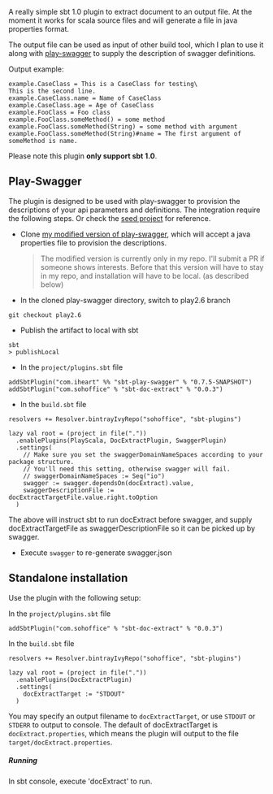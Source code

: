 A really simple sbt 1.0 plugin to extract document to an output file. At the moment it works for scala source files and will generate a file 
in java properties format.

The output file can be used as input of other build tool, which I plan to use it along with 
[play-swagger](https://github.com/iheartradio/play-swagger) to supply the description of swagger definitions.

Output example:

```
example.CaseClass = This is a CaseClass for testing\
This is the second line.
example.CaseClass.name = Name of CaseClass
example.CaseClass.age = Age of CaseClass
example.FooClass = Foo class
example.FooClass.someMethod() = some method
example.FooClass.someMethod(String) = some method with argument
example.FooClass.someMethod(String)#name = The first argument of someMethod is name.
```

Please note this plugin **only support sbt 1.0**.

Play-Swagger
------------

The plugin is designed to be used with play-swagger to provision the descriptions of your api parameters and definitions. 
The integration require the following steps.
Or check the [seed project](https://github.com/sohoffice/play-doc-gen-seed-projects) for reference.

- Clone [my modified version of play-swagger](https://github.com/sohoffice/play-swagger), which will accept a java properties file to provision the descriptions.

  > The modified version is currently only in my repo. I'll submit a PR if someone shows interests. 
  > Before that this version will have to stay in my repo, and installation will have to be local. (as described below)

- In the cloned play-swagger directory, switch to play2.6 branch

```
git checkout play2.6
```

- Publish the artifact to local with sbt

```sbtshell
sbt
> publishLocal
```

- In the `project/plugins.sbt` file

```sbtshell
addSbtPlugin("com.iheart" %% "sbt-play-swagger" % "0.7.5-SNAPSHOT")
addSbtPlugin("com.sohoffice" % "sbt-doc-extract" % "0.0.3")
```

- In the `build.sbt` file

```sbtshell
resolvers += Resolver.bintrayIvyRepo("sohoffice", "sbt-plugins")

lazy val root = (project in file("."))
  .enablePlugins(PlayScala, DocExtractPlugin, SwaggerPlugin)
  .settings(
    // Make sure you set the swaggerDomainNameSpaces according to your package structure.
    // You'll need this setting, otherwise swagger will fail.
    // swaggerDomainNameSpaces := Seq("io")
    swagger := swagger.dependsOn(docExtract).value,
    swaggerDescriptionFile := docExtractTargetFile.value.right.toOption
  )
```

  The above will instruct sbt to run docExtract before swagger, and supply docExtractTargetFile as swaggerDescriptionFile so it can be picked up by swagger.
  
- Execute `swagger` to re-generate swagger.json


Standalone installation
-----------------------

Use the plugin with the following setup:

In the `project/plugins.sbt` file

```
addSbtPlugin("com.sohoffice" % "sbt-doc-extract" % "0.0.3")
```

In the `build.sbt` file

```
resolvers += Resolver.bintrayIvyRepo("sohoffice", "sbt-plugins")

lazy val root = (project in file("."))
  .enablePlugins(DocExtractPlugin)
  .settings(
    docExtractTarget := "STDOUT"
  )
```

You may specify an output filename to `docExtractTarget`, or use `STDOUT` or `STDERR` to output to console. 
The default of docExtractTarget is `docExtract.properties`, which means the plugin will output to the file `target/docExtract.properties`.

##### Running

In sbt console, execute 'docExtract' to run.
